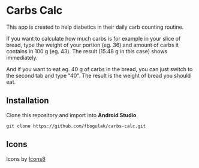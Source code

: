 # Carbs Calc

This app is created to help diabetics in their daily carb counting routine.

If you want to calculate how much carbs is for example in your slice of bread, type the weight of your portion (eg. 36) and amount of carbs it contains in 100 g (eg. 43). The result (15.48 g in this case) shows immediately.

And if you want to eat eg. 40 g of carbs in the bread, you can just switch to the second tab and type "40". The result is the weight of bread you should eat.

## Installation 

Clone this repository and import into **Android Studio**
```
git clone https://github.com/fbogulak/carbs-calc.git
```

## Icons
Icons by [Icons8](https://icons8.com)
